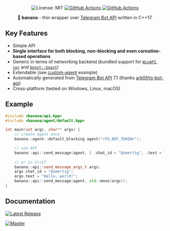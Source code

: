 <p align="center">
  <img src="https://img.shields.io/badge/License-MIT-blue.svg" alt="License: MIT">
  <a href="https://github.com/Smertig/banana/actions"><img src="https://github.com/Smertig/banana/workflows/Tagged%20Release/badge.svg" alt="GitHub Actions"></a>
  <a href="https://github.com/Smertig/banana/actions"><img src="https://github.com/Smertig/banana/workflows/Build%20On%20Push/badge.svg" alt="GitHub Actions"></a>
</p>

<p align="center">
  🍌 <b>banana</b> - thin wrapper over <a href="https://core.telegram.org/bots/api">Telegram Bot API</a> written in C++17.
</p>

## Key Features

 - Simple API
 - **Single interface for both blocking, non-blocking and even coroutine-based operations**
 - Generic in terms of networking backend (bundled support for [`WinAPI`](https://docs.microsoft.com/en-us/windows/win32/api/wininet/nf-wininet-httpsendrequesta), [`cpr`](https://github.com/whoshuu/cpr) and [`boost::beast`](https://github.com/boostorg/beast))
 - Extendable (see [custom-agent](https://github.com/Smertig/banana/blob/master/example/custom-agent-blocking.cpp) example)
 - Automatically generated from [Telegram Bot API](https://core.telegram.org/bots/api) 7.1 (thanks [ark0f/tg-bot-api](https://github.com/ark0f/tg-bot-api))
 - Cross-platform (tested on Windows, Linux, macOS)

## Example

```c++
#include <banana/api.hpp>
#include <banana/agent/default.hpp>

int main(int argc, char** argv) {
    // create agent once
    banana::agent::default_blocking agent("<TG_BOT_TOKEN>");

    // use API
    banana::api::send_message(agent, { .chat_id = "@smertig", .text = "Hello, world!" });
    
    // or in C++17
    banana::api::send_message_args_t args;
    args.chat_id = "@smertig";
    args.text = "Hello, world!";
    banana::api::send_message(agent, std::move(args));
}
```

## Documentation

[![Latest Release](https://img.shields.io/github/v/release/smertig/banana?label=Banana%20Docs)](https://smertig.github.io/banana/v0.2.0)

[![Master](https://img.shields.io/badge/Banana%20Docs-master-blue.svg)](https://smertig.github.io/banana/master)
